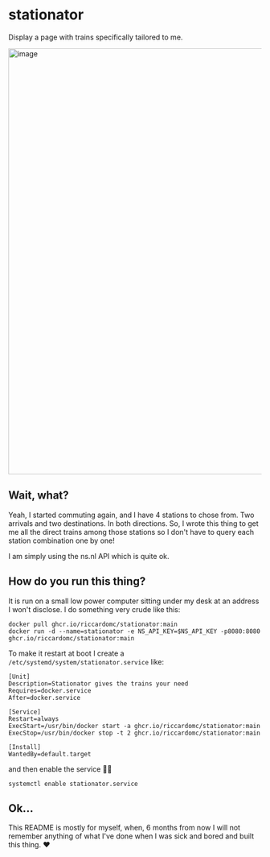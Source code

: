# stationator
Display a page with trains specifically tailored to me.

<img width="846" alt="image" src="https://github.com/user-attachments/assets/41b03f34-7cbf-45c3-9609-533f48205a2a">

## Wait, what?

Yeah, I started commuting again, and I have 4 stations to chose from. Two arrivals and two destinations. In both directions. So, I wrote this thing to get me all the direct trains among those stations so I don't have to query each station combination one by one!

I am simply using the ns.nl API which is quite ok.

## How do you run this thing?

It is run on a small low power computer sitting under my desk at an address I won't disclose. I do something very crude like this:

```
docker pull ghcr.io/riccardomc/stationator:main
docker run -d --name=stationator -e NS_API_KEY=$NS_API_KEY -p8080:8080 ghcr.io/riccardomc/stationator:main
```

To make it restart at boot I create a `/etc/systemd/system/stationator.service` like: 

```
[Unit]
Description=Stationator gives the trains your need
Requires=docker.service
After=docker.service

[Service]
Restart=always
ExecStart=/usr/bin/docker start -a ghcr.io/riccardomc/stationator:main
ExecStop=/usr/bin/docker stop -t 2 ghcr.io/riccardomc/stationator:main

[Install]
WantedBy=default.target
```

and then enable the service 🤷‍♂️

```
systemctl enable stationator.service
```

## Ok...

This README is mostly for myself, when, 6 months from now I will not remember anything of what I've done when I was sick and bored and built this thing. ❤️
